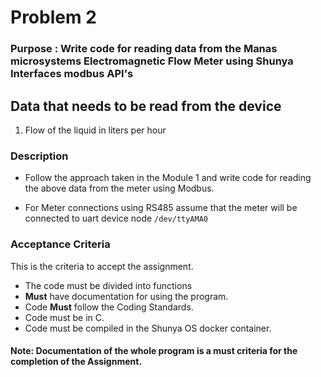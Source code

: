 # Problem 2

### Purpose : Write code for reading data from the Manas microsystems Electromagnetic Flow Meter using Shunya Interfaces modbus API's

## Data that needs to be read from the device
1. Flow of the liquid in liters per hour


### Description
- Follow the approach taken in the Module 1 and write code for reading the above data from the meter using Modbus.

- For Meter connections using RS485 assume that the meter will be connected to uart device node `/dev/ttyAMA0` 


### Acceptance Criteria 
This is the criteria to accept the assignment.
- The code must be divided into functions 
- **Must** have documentation for using the program.
- Code **Must** follow the Coding Standards.
- Code must be in C.
- Code must be compiled in the Shunya OS docker container.

#### Note: Documentation of the whole program is a must criteria for the completion of the Assignment.